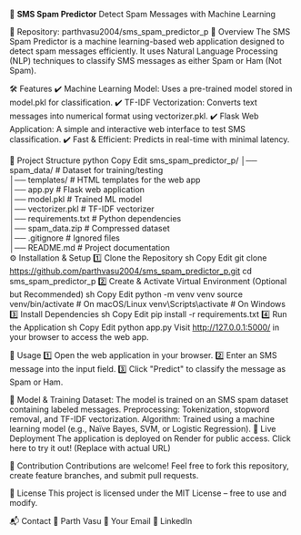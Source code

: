📩 **SMS Spam Predictor**
Detect Spam Messages with Machine Learning


🔗 Repository: parthvasu2004/sms_spam_predictor_p
🚀 Overview
The SMS Spam Predictor is a machine learning-based web application designed to detect spam messages efficiently. It uses Natural Language Processing (NLP) techniques to classify SMS messages as either Spam or Ham (Not Spam).

🛠️ Features
✔️ Machine Learning Model: Uses a pre-trained model stored in model.pkl for classification.
✔️ TF-IDF Vectorization: Converts text messages into numerical format using vectorizer.pkl.
✔️ Flask Web Application: A simple and interactive web interface to test SMS classification.
✔️ Fast & Efficient: Predicts in real-time with minimal latency.

📂 Project Structure
python
Copy
Edit
sms_spam_predictor_p/
│── spam_data/          # Dataset for training/testing  
│── templates/          # HTML templates for the web app  
│── app.py              # Flask web application  
│── model.pkl           # Trained ML model  
│── vectorizer.pkl      # TF-IDF vectorizer  
│── requirements.txt    # Python dependencies  
│── spam_data.zip       # Compressed dataset  
│── .gitignore          # Ignored files  
│── README.md           # Project documentation  
⚙️ Installation & Setup
1️⃣ Clone the Repository
sh
Copy
Edit
git clone https://github.com/parthvasu2004/sms_spam_predictor_p.git
cd sms_spam_predictor_p
2️⃣ Create & Activate Virtual Environment (Optional but Recommended)
sh
Copy
Edit
python -m venv venv
source venv/bin/activate  # On macOS/Linux
venv\Scripts\activate     # On Windows
3️⃣ Install Dependencies
sh
Copy
Edit
pip install -r requirements.txt
4️⃣ Run the Application
sh
Copy
Edit
python app.py
Visit http://127.0.0.1:5000/ in your browser to access the web app.

🧪 Usage
1️⃣ Open the web application in your browser.
2️⃣ Enter an SMS message into the input field.
3️⃣ Click "Predict" to classify the message as Spam or Ham.

🎯 Model & Training
Dataset: The model is trained on an SMS spam dataset containing labeled messages.
Preprocessing: Tokenization, stopword removal, and TF-IDF vectorization.
Algorithm: Trained using a machine learning model (e.g., Naïve Bayes, SVM, or Logistic Regression).
🔗 Live Deployment
The application is deployed on Render for public access. Click here to try it out! (Replace with actual URL)

🤝 Contribution
Contributions are welcome! Feel free to fork this repository, create feature branches, and submit pull requests.

📜 License
This project is licensed under the MIT License – free to use and modify.

📬 Contact
👤 Parth Vasu
📧 Your Email
🔗 LinkedIn
